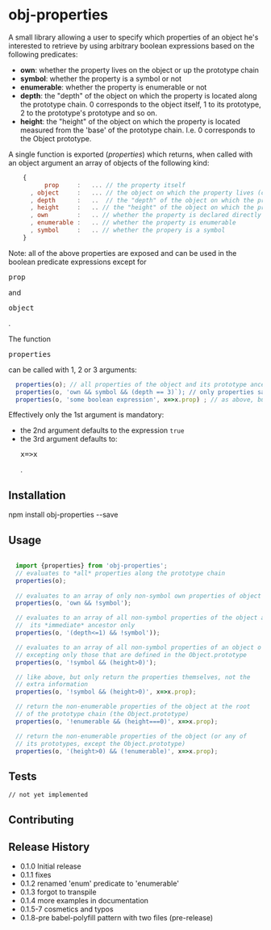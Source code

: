 obj-properties
=========

A small library allowing a user to specify which properties of an
object he's interested to retrieve by using arbitrary boolean expressions
based on the following predicates:

* **own**: whether the property lives on the object or up the prototype chain
* **symbol**: whether the property is a symbol or not
* **enumerable**: whether the property is enumerable or not
* **depth**: the "depth" of the object on which the property is located along the prototype chain.
        0 corresponds to the object itself, 1 to its prototype, 2 to the prototype's prototype
         and so on.
* **height**: the "height" of the object on which the property is located measured from the 'base'
      of the prototype chain. I.e. 0 corresponds to the Object prototype.

A single function is exported (*properties*) which returns, when called with an object argument
an array of objects of the following kind:

```javascript
    {
          prop     :   ... // the property itself
      , object     :   ... // the object on which the property lives (can be the object itself or some prototype)
      , depth      :   ..  // the "depth" of the object on which the property is declared (0 for the object itself, 1 for its prototype)
      , height     :   .. // the "height" of the object on which the property is declared (0 for the Object.prototype, 1 for its child, etc.)
      , own        :   .. // whether the property is declared directly on the object passed as argument to the properties function (equivalent with testing for depth===0)
      , enumerable :   .. // whether the property is enumerable
      , symbol     :   .. // whether the propery is a symbol
    }
```

Note: all of the above properties are exposed and can be used in the boolean predicate expressions except for <pre>prop</pre>
and <pre>object</pre>.

The function <pre>properties</pre> can be called with 1, 2 or 3 arguments:

```javascript
  properties(o); // all properties of the object and its prototype ancestors are returned
  properties(o, 'own && symbol && (depth == 3)`); // only properties satisfying the arbitrary boolean expression are returned
  properties(o, 'some boolean expression', x=>x.prop) ; // as above, but only return the properties themselves in the returned array

```

Effectively only the 1st argument is mandatory:

* the 2nd argument defaults to the expression `true`
* the 3rd argument defaults to: <pre>x=>x</pre>.

## Installation

  npm install obj-properties --save

## Usage

```javascript

  import {properties} from 'obj-properties';
  // evaluates to *all* properties along the prototype chain
  properties(o);
  
  // evaluates to an array of only non-symbol own properties of object o
  properties(o, 'own && !symbol');

  // evaluates to an array of all non-symbol properties of the object and
  //  its *immediate* ancestor only
  properties(o, '(depth<=1) && !symbol'));

  // evaluates to an array of all non-symbol properties of an object o
  // excepting only those that are defined in the Object.prototype
  properties(o, '!symbol && (height>0)');

  // like above, but only return the properties themselves, not the
  // extra information
  properties(o, '!symbol && (height>0)', x=>x.prop);

  // return the non-enumerable properties of the object at the root
  // of the prototype chain (the Object.prototype)
  properties(o, '!enumerable && (height===0)', x=>x.prop);

  // return the non-enumerable properties of the object (or any of
  // its prototypes, except the Object.prototype)
  properties(o, '(height>0) && (!enumerable)', x=>x.prop);
```


## Tests

    // not yet implemented

## Contributing



## Release History

* 0.1.0 Initial release
* 0.1.1 fixes
* 0.1.2 renamed 'enum' predicate to 'enumerable'
* 0.1.3 forgot to transpile
* 0.1.4 more examples in documentation
* 0.1.5-7 cosmetics and typos
* 0.1.8-pre babel-polyfill pattern with two files (pre-release)